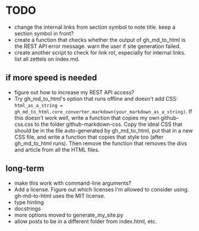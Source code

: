 # TODO

* change the internal links from section symbol to note title. keep a section symbol in front?
* create a function that checks whether the output of gh_md_to_html is the REST API error message. warn the user if site generation failed.
* create another script to check for link rot, especially for internal links. list all zettels on index.md.

## if more speed is needed
* figure out how to increase my REST API access?
* Try gh_md_to_html's option that runs offline and doesn't add CSS: `html_as_a_string = gh_md_to_html.core_converter.markdown(your_markdown_as_a_string)`. If this doesn't work well, write a function that copies my own github-css.css to the folder github-markdown-css. Copy the ideal CSS that should be in the file auto-generated by gh_md_to_html, put that in a new CSS file, and write a function that copies that style too (after gh_md_to_html runs). Then remove the function that removes the divs and article from all the HTML files.

## long-term
* make this work with command-line arguments?
* Add a license. Figure out which licenses I'm allowed to consider using. gh-md-to-html uses the MIT license.
* type hinting
* docstrings
* more options moved to generate_my_site.py
* allow posts to be in a different folder from index.html, etc.
